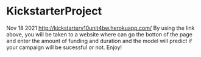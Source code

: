# KickstarterProject
Nov 18 2021
http://kickstarterv10unit4bw.herokuapp.com/
By using the link above, you will be taken to a website where can go the botton of the page and enter the amount of funding and duration and the model will predict if your campaign will be sucessful or not. Enjoy!
